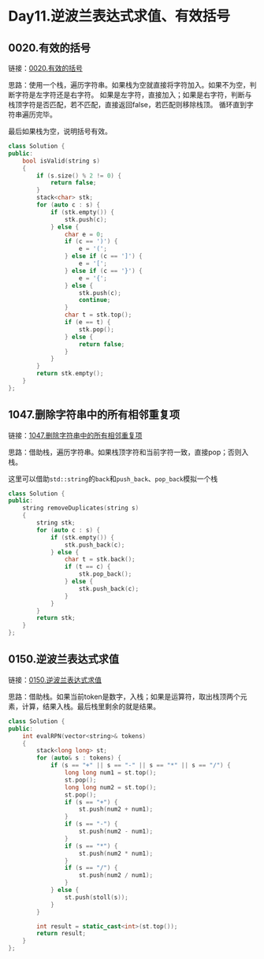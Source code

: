# Day11.逆波兰表达式求值、有效括号

## 0020.有效的括号

链接：[0020.有效的括号](https://leetcode.cn/problems/valid-parentheses/)

思路：使用一个栈，遍历字符串。如果栈为空就直接将字符加入。如果不为空，判断字符是左字符还是右字符。
如果是左字符，直接加入；如果是右字符，判断与栈顶字符是否匹配，若不匹配，直接返回false，若匹配则移除栈顶。
循环直到字符串遍历完毕。

最后如果栈为空，说明括号有效。

```c++
class Solution {
public:
    bool isValid(string s)
    {
        if (s.size() % 2 != 0) {
            return false;
        }
        stack<char> stk;
        for (auto c : s) {
            if (stk.empty()) {
                stk.push(c);
            } else {
                char e = 0;
                if (c == ')') {
                    e = '(';
                } else if (c == ']') {
                    e = '[';
                } else if (c == '}') {
                    e = '{';
                } else {
                    stk.push(c);
                    continue;
                }
                char t = stk.top();
                if (e == t) {
                    stk.pop();
                } else {
                    return false;
                }
            }
        }
        return stk.empty();
    }
};

```

## 1047.删除字符串中的所有相邻重复项

链接：[1047.删除字符串中的所有相邻重复项](https://leetcode.cn/problems/remove-all-adjacent-duplicates-in-string/)

思路：借助栈，遍历字符串。如果栈顶字符和当前字符一致，直接pop；否则入栈。

这里可以借助`std::string`的`back`和`push_back`、`pop_back`模拟一个栈

```c++
class Solution {
public:
    string removeDuplicates(string s)
    {
        string stk;
        for (auto c : s) {
            if (stk.empty()) {
                stk.push_back(c);
            } else {
                char t = stk.back();
                if (t == c) {
                    stk.pop_back();
                } else {
                    stk.push_back(c);
                }
            }
        }
        return stk;
    }
};

```

## 0150.逆波兰表达式求值

链接：[0150.逆波兰表达式求值](https://leetcode.cn/problems/evaluate-reverse-polish-notation/)

思路：借助栈。如果当前token是数字，入栈；如果是运算符，取出栈顶两个元素，计算，结果入栈。最后栈里剩余的就是结果。

```c++
class Solution {
public:
    int evalRPN(vector<string>& tokens)
    {
        stack<long long> st;
        for (auto& s : tokens) {
            if (s == "+" || s == "-" || s == "*" || s == "/") {
                long long num1 = st.top();
                st.pop();
                long long num2 = st.top();
                st.pop();
                if (s == "+") {
                    st.push(num2 + num1);
                }
                if (s == "-") {
                    st.push(num2 - num1);
                }
                if (s == "*") {
                    st.push(num2 * num1);
                }
                if (s == "/") {
                    st.push(num2 / num1);
                }
            } else {
                st.push(stoll(s));
            }
        }

        int result = static_cast<int>(st.top());
        return result;
    }
};

```

